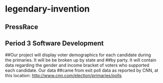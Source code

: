 # legendary-invention

## PressRace
## Period 3 Software Development
##Our project will display voter demographics for each candidate during the primaries. It will be be broken up by state and ##by party. It will contain data regarding the gender and income bracket of voters who supported each candidate. Our data ##came from exit poll data as reported by CNN, at this location: http://www.cnn.com/election/primaries/polls
